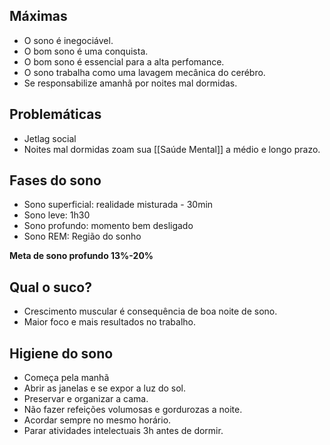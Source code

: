 ## Máximas

- O sono é inegociável.
- O bom sono é uma conquista.
- O bom sono é essencial para a alta perfomance.
- O sono trabalha como uma lavagem mecânica do cerébro.
- Se responsabilize amanhã por noites mal dormidas.

## Problemáticas

- Jetlag social
- Noites mal dormidas zoam sua [[Saúde Mental]] a médio e longo prazo.

## Fases do sono

- Sono superficial: realidade misturada - 30min
- Sono leve: 1h30
- Sono profundo: momento bem desligado
- Sono REM: Região do sonho

**Meta de sono profundo 13%-20%**

## Qual o suco?

- Crescimento muscular é consequência de boa noite de sono.
- Maior foco e mais resultados no trabalho.

## Higiene do sono

- Começa pela manhã
- Abrir as janelas e se expor a luz do sol.
- Preservar e organizar a cama.
- Não fazer refeições volumosas e gordurozas a noite.
- Acordar sempre no mesmo horário.
- Parar atividades intelectuais 3h antes de dormir.